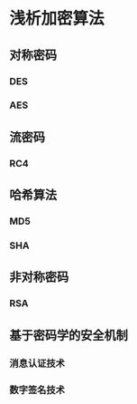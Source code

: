 # 浅析加密算法

## 

## 对称密码

### DES

### AES

## 流密码

### RC4

## 哈希算法

### MD5

### SHA

## 非对称密码

### RSA

## 基于密码学的安全机制

### 消息认证技术

### 数字签名技术
